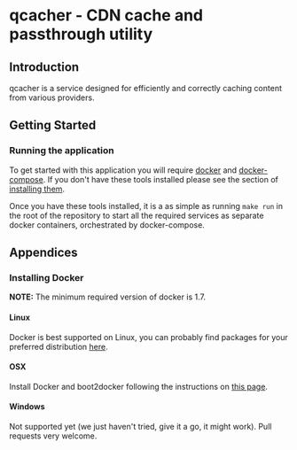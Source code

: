 # qcacher - CDN cache and passthrough utility


## Introduction

qcacher is a service designed for efficiently and correctly caching content
from various providers.


## Getting Started

### Running the application

To get started with this application you will require [docker][docker] and
[docker-compose][docker-compose]. If you don't have these tools installed
please see the section of [installing them](#installing-docker).

Once you have these tools installed, it is a as simple as running `make run`
in the root of the repository to start all the required services as separate
docker containers, orchestrated by docker-compose.


## Appendices

### Installing Docker

**NOTE:** The minimum required version of docker is 1.7.

#### Linux

Docker is best supported on Linux, you can probably find packages for your
preferred distribution [here][docker_install].

#### OSX

Install Docker and boot2docker following the instructions on
[this page][docker_osx_install].

#### Windows

Not supported yet (we just haven't tried, give it a go, it might work). Pull
requests very welcome.

[docker]: https://docker.io  "Docker"
[docker_install]: https://docs.docker.com/installation/  "Docker Installation"
[docker-compose]: https://docs.docker.com/compose/
[docker_osx_install]: https://docs.docker.com/installation/mac/  "Docker"
